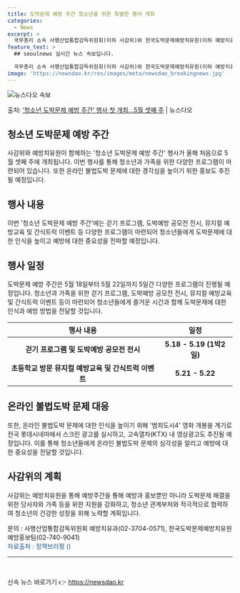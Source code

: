 ```yaml
---
title: 도박문제 예방 주간 청소년을 위한 특별한 행사 개최
categories:
  - News
excerpt: >
  국무총리 소속 사행산업통합감독위원회(이하 사감위)와 한국도박문제예방치유원(이하 예방치유원)은 올해 처음으로 …
feature_text: >
  ## seoulnews 실시간 뉴스 속보입니다.

  국무총리 소속 사행산업통합감독위원회(이하 사감위)와 한국도박문제예방치유원(이하 예방치유원)은 올해 처음으로 …
image: 'https://newsdao.kr/res/images/meta/newsdao_breakingnews.jpg'
---
```


![뉴스다오 속보](https://newsdao.kr/res/images/meta/newsdao_breakingnews.jpg)

<p>출처: <a href="https://newsdao.kr/3682" rel="dofollow">‘청소년 도박문제 예방 주간’ 행사 첫 개최…5월 셋째 주</a> | 뉴스다오</p>

<h2 data-ke-size="size26">청소년 도박문제 예방 주간</h2>
<p data-ke-size="size16">사감위와 예방치유원이 함께하는 '청소년 도박문제 예방 주간' 행사가 올해 처음으로 5월 셋째 주에 개최됩니다. 이번 행사를 통해 청소년과 가족을 위한 다양한 프로그램이 마련되어 있습니다. 또한 온라인 불법도박 문제에 대한 경각심을 높이기 위한 홍보도 추진될 예정입니다.</p>

<h2 data-ke-size="size24">행사 내용</h2>
<p data-ke-size="size16">이번 '청소년 도박문제 예방 주간'에는 걷기 프로그램, 도박예방 공모전 전시, 뮤지컬 예방교육 및 간식트럭 이벤트 등 다양한 프로그램이 마련되어 청소년들에게 도박문제에 대한 인식을 높이고 예방에 대한 중요성을 전파할 예정입니다.</p>

<h2 data-ke-size="size24">행사 일정</h2>
<p data-ke-size="size16">도박문제 예방 주간은 5월 18일부터 5월 22일까지 5일간 다양한 프로그램이 진행될 예정입니다. 청소년과 가족을 위한 걷기 프로그램, 도박예방 공모전 전시, 뮤지컬 예방교육 및 간식트럭 이벤트 등이 마련되어 청소년들에게 즐거운 시간과 함께 도박문제에 대한 인식과 예방 방법을 전달할 것입니다.</p>

<table>
	<thead>
		<tr>
			<th>행사 내용</th>
			<th>일정</th>
		</tr>
	</thead>
	<tbody>
		<tr>
			<td style="text-align: center; height: 17px;"><b>걷기 프로그램 및 도박예방 공모전 전시</b></td>
			<td style="text-align: center; height: 17px;"><b>5.18 - 5.19 (1박2일)</b></td>
		</tr>
		<tr>
			<td style="text-align: center; height: 17px;"><b>초등학교 방문 뮤지컬 예방교육 및 간식트럭 이벤트</b></td>
			<td style="text-align: center; height: 17px;"><b>5.21 - 5.22</b></td>
		</tr>
	</tbody>
</table>

<h2 data-ke-size="size24">온라인 불법도박 문제 대응</h2>
<p data-ke-size="size16">또한, 온라인 불법도박 문제에 대한 인식을 높이기 위해 '범죄도시4' 영화 개봉을 계기로 전국 롯데시네마에서 스크린 광고를 실시하고, 고속열차(KTX) 내 영상광고도 추진될 예정입니다. 이를 통해 청소년들에게 온라인 불법도박 문제의 심각성을 알리고 예방에 대한 중요성을 전달할 것입니다.</p>

<h2 data-ke-size="size24">사감위의 계획</h2>
<p data-ke-size="size16">사감위는 예방치유원을 통해 예방주간을 통해 예방과 홍보뿐만 아니라 도박문제 해결을 위한 당사자와 가족 등을 위한 지원을 강화하고, 청소년 관계부처와 적극적으로 협력하여 청소년의 건강한 성장을 위해 노력할 계획입니다.</p>

<p data-ke-size="size16">문의 : 사행산업통합감독위원회 예방치유과(02-3704-0571), 한국도박문제예방치유원 예방홍보팀(02-740-9041) <br /> <span style="color: #1a5490;">자료출처 : 정책브리핑 ()</span></p>
<hr>

<p data-ke-size="size16">&nbsp;</p> 

신속 뉴스 바로가기 👉 <a href="https://newsdao.kr" rel="dofollow">https://newsdao.kr</a>


